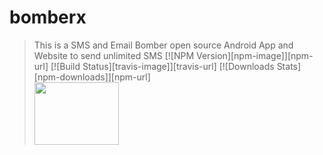 # bomberx
> This is a SMS and Email Bomber open source Android App and Website to send unlimited SMS
[![NPM Version][npm-image]][npm-url]
[![Build Status][travis-image]][travis-url]
[![Downloads Stats][npm-downloads]][npm-url]
<br><img src="https://bomberx.in/img/icon.png" width="135" height="100">
